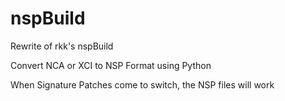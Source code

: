 # nspBuild
Rewrite of rkk's nspBuild


Convert NCA or XCI to NSP Format using Python


When Signature Patches come to switch, the NSP files will work
